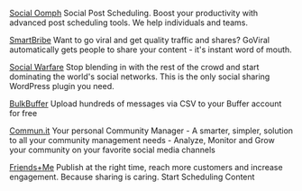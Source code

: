 
[Social Oomph](https://www.socialoomph.com/)
Social Post Scheduling. Boost your productivity with advanced post scheduling tools. We help individuals and teams.

[SmartBribe](https://smartbribe.com/)
Want to go viral and get quality traffic and shares? GoViral automatically gets people to share your content - it's instant word of mouth.

[Social Warfare](https://warfareplugins.com/)
Stop blending in with the rest of the crowd and start dominating the world's social networks. This is the only social sharing WordPress plugin you need.

[BulkBuffer](https://www.bulkbuffer.com/)
Upload hundreds of messages via CSV to your Buffer account for free

[Commun.it](https://commun.it/)
Your personal Community Manager - A smarter, simpler, solution to all your community management needs - Analyze, Monitor and Grow your community on your favorite social media channels

[Friends+Me](https://friendsplus.me/)
Publish at the right time, reach more customers and increase engagement. Because sharing is caring. Start Scheduling Content
